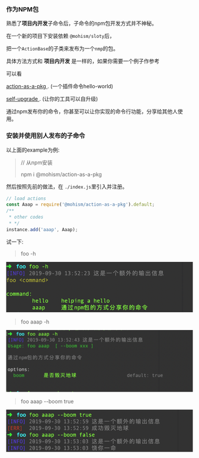 ### 作为NPM包

熟悉了**项目内开发**子命令后，子命令的npm包开发方式并不神秘。

在一个新的项目下安装依赖 `@mohism/sloty`后，

把一个`ActionBase`的子类来发布为一个`nmp`的包。

具体方法方式和 **项目内开发** 是一样的，如果你需要一个例子作参考

可以看 

[ action-as-a-pkg ](https://github.com/mohism-framework/action-as-a-pkg). (一个插件命令hello-world)

[ self-upgrade ](https://github.com/mohism-framework/self-upgrade). (让你的工具可以自升级)

通过npm发布你的命令，你甚至可以让你实现的命令行功能，分享给其他人使用。


### 安装并使用别人发布的子命令

以上面的example为例: 

> // 从npm安装
> 
> npm i @mohism/action-as-a-pkg

然后按照先前的做法，在 `./index.js`里引入并注册。

```javascript
// load actions
const Aaap = require('@mohism/action-as-a-pkg').default;
/**
 * other codes
 * */
instance.add('aaap', Aaap);
```

试一下:

> foo -h 

![](../../assets/4.png)

> foo aaap -h

![](../../assets/5.png)

> foo aaap --boom true

![](../../assets/6.png)